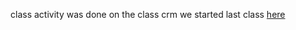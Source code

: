 class activity was done on the class crm we started last class
[here](./../01_Saturday/01_activity/server.js)
